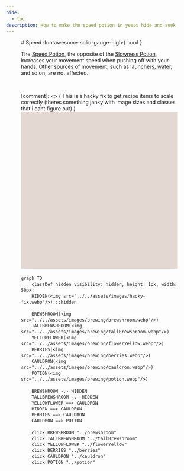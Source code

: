 ```yaml
---
hide:
  - toc
description: How to make the speed potion in yeeps hide and seek
---
```

<figure markdown="1">
# Speed
:fontawesome-solid-gauge-high:{ .xxxl }

The [Speed Potion](../brewing/speed.md), the opposite of the [Slowness Potion](../brewing/slowness.md), increases your movement speed when pushing off with your hands. Other sources of movement, such as [launchers](), [water](), and so on, are not affected.

<br />

[comment]: <> ( This is a hacky fix to get recipe items to scale correctly (theres something janky with image sizes and classes that i cant figure out) )
<img src="../../assets/images/hacky-fix.webp" class="item-image hidden janky-fix">

```mermaid
graph TD
    classDef hidden visibility: hidden, height: 1px, width: 50px;
    HIDDEN(<img src="../../assets/images/hacky-fix.webp"/>):::hidden

    BREWSHROOM(<img src="../../assets/images/brewing/brewshroom.webp"/>)
    TALLBREWSHROOM(<img src="../../assets/images/brewing/tallBrewshroom.webp"/>)
    YELLOWFLOWER(<img src="../../assets/images/brewing/flowerYellow.webp"/>)
    BERRIES(<img src="../../assets/images/brewing/berries.webp"/>)
    CAULDRON(<img src="../../assets/images/brewing/cauldron.webp"/>)
    POTION(<img src="../../assets/images/brewing/potion.webp"/>)

    BREWSHROOM -.- HIDDEN
    TALLBREWSHROOM -.- HIDDEN
    YELLOWFLOWER ==> CAULDRON
    HIDDEN ==> CAULDRON
    BERRIES ==> CAULDRON
    CAULDRON ==> POTION

    click BREWSHROOM "../brewshroom"
    click TALLBREWSHROOM "../tallBrewshroom"
    click YELLOWFLOWER "../flowerYellow"
    click BERRIES "../berries"
    click CAULDRON "../cauldron"
    click POTION "../potion"
```
</figure>